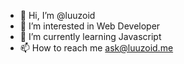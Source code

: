 - 👋 Hi, I’m @luuzoid
- 👀 I’m interested in Web Developer
- 🌱 I’m currently learning Javascript
- 📫 How to reach me ask@luuzoid.me

<!---
luuzoid/luuzoid is a ✨ special ✨ repository because its `README.md` (this file) appears on your GitHub profile.
You can click the Preview link to take a look at your changes.
--->
